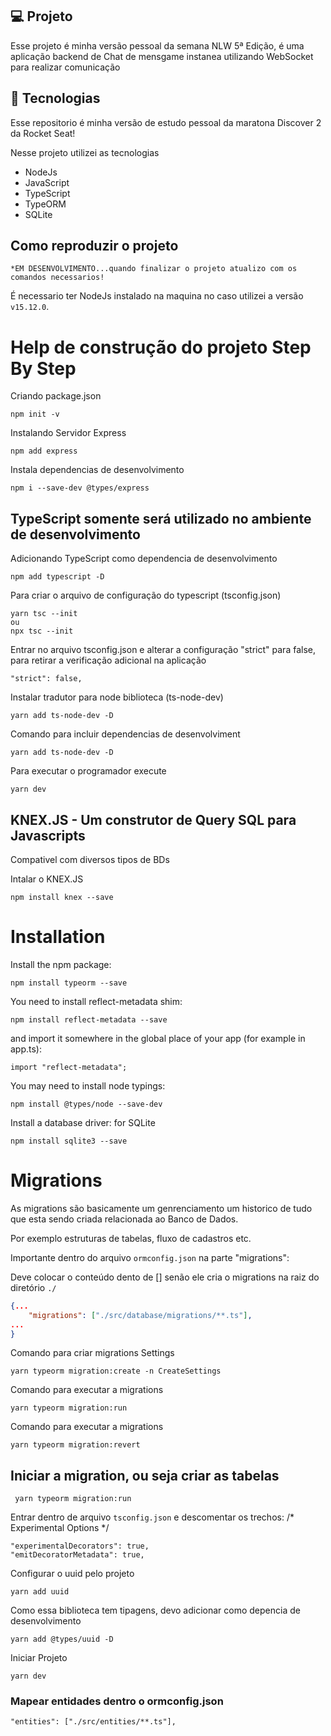## 💻 Projeto

Esse projeto é minha versão pessoal da semana NLW 5ª Edição, é uma aplicação backend de Chat de mensgame instanea utilizando WebSocket para realizar comunicação


## 🚀 Tecnologias
Esse repositorio é minha versão de estudo pessoal da maratona Discover 2 da Rocket Seat!

Nesse projeto utilizei as tecnologias 
- NodeJs
- JavaScript
- TypeScript
- TypeORM
- SQLite


## Como reproduzir o projeto
`*EM DESENVOLVIMENTO...quando finalizar o projeto atualizo com os comandos necessarios!`


É necessario ter NodeJs instalado na maquina no caso utilizei a versão `v15.12.0`.



# Help de construção do projeto  Step By Step

Criando package.json
```
npm init -v
```

Instalando Servidor Express
```
npm add express
```

Instala dependencias de desenvolvimento
```
npm i --save-dev @types/express
```

## TypeScript somente será utilizado no ambiente de desenvolvimento

Adicionando TypeScript como dependencia de desenvolvimento 
```
npm add typescript -D
```

Para criar o arquivo de configuração do typescript (tsconfig.json)
```
yarn tsc --init
ou
npx tsc --init
```

Entrar no arquivo tsconfig.json e alterar a configuração "strict" para false, para retirar a verificação adicional na aplicação
```
"strict": false,  
```

Instalar tradutor para node biblioteca (ts-node-dev)
```
yarn add ts-node-dev -D
```

Comando para incluir dependencias de desenvolviment
```
yarn add ts-node-dev -D
```

Para executar o programador execute
```
yarn dev
``` 

## KNEX.JS - Um construtor de Query SQL para Javascripts
Compativel com diversos tipos de BDs

Intalar o KNEX.JS
```
npm install knex --save
```

# Installation
Install the npm package:
```
npm install typeorm --save
```
You need to install reflect-metadata shim:
```
npm install reflect-metadata --save
```
and import it somewhere in the global place of your app (for example in app.ts):
```
import "reflect-metadata";
```
You may need to install node typings:
```
npm install @types/node --save-dev
```
Install a database driver:
for SQLite
```
npm install sqlite3 --save
```

# Migrations
As migrations são basicamente um genrenciamento um historico de tudo que esta sendo criada relacionada ao Banco de Dados.

Por exemplo estruturas de tabelas, fluxo de cadastros etc.

Importante dentro do arquivo ```ormconfig.json```  na parte "migrations": 

Deve colocar o conteúdo dento de [] senão ele cria o migrations na raiz do diretório `./`
```json
{...
    "migrations": ["./src/database/migrations/**.ts"],
...
}
```

Comando para criar migrations Settings
```
yarn typeorm migration:create -n CreateSettings
```

Comando para executar a migrations
```
yarn typeorm migration:run
```

Comando para executar a migrations
```
yarn typeorm migration:revert
```
## Iniciar  a migration, ou seja criar as tabelas
```yarn
 yarn typeorm migration:run
 ```

Entrar dentro de arquivo `tsconfig.json` e descomentar os trechos:
/* Experimental Options */
```
"experimentalDecorators": true, 
"emitDecoratorMetadata": true,  
 ```

 Configurar o uuid pelo projeto
```
yarn add uuid
```
Como essa biblioteca tem tipagens, devo adicionar como depencia de desenvolvimento
```
yarn add @types/uuid -D
```

Iniciar Projeto
```
yarn dev
```

### Mapear entidades dentro o ormconfig.json
`"entities": ["./src/entities/**.ts"],`

